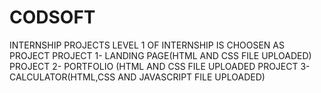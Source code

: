 # CODSOFT
INTERNSHIP PROJECTS
LEVEL 1 OF INTERNSHIP IS CHOOSEN AS PROJECT
PROJECT 1- LANDING PAGE(HTML AND CSS FILE UPLOADED) 
PROJECT 2- PORTFOLIO (HTML AND CSS FILE UPLOADED
PROJECT 3- CALCULATOR(HTML,CSS AND JAVASCRIPT FILE UPLOADED)
